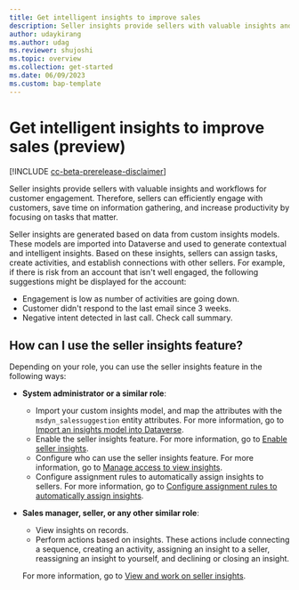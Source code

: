 ```yaml
---
title: Get intelligent insights to improve sales
description: Seller insights provide sellers with valuable insights and workflows for customer engagement.
author: udaykirang
ms.author: udag
ms.reviewer: shujoshi
ms.topic: overview 
ms.collection: get-started 
ms.date: 06/09/2023
ms.custom: bap-template 
---
```


# Get intelligent insights to improve sales (preview)

[!INCLUDE [cc-beta-prerelease-disclaimer](../includes/cc-beta-prerelease-disclaimer.md)]

Seller insights provide sellers with valuable insights and workflows for customer engagement. Therefore, sellers can efficiently engage with customers, save time on information gathering, and increase productivity by focusing on tasks that matter.

Seller insights are generated based on data from custom insights models. These models are imported into Dataverse and used to generate contextual and intelligent insights. Based on these insights, sellers can assign tasks, create activities, and establish connections with other sellers. For example, if there is risk from an account that isn't well engaged, the following suggestions might be displayed for the account:

- Engagement is low as number of activities are going down.
- Customer didn't respond to the last email since 3 weeks.
- Negative intent detected in last call. Check call summary.

## How can I use the seller insights feature?

Depending on your role, you can use the seller insights feature in the following ways:

- **System administrator or a similar role**:

    - Import your custom insights model, and map the attributes with the `msdyn_salessuggestion` entity attributes. For more information, go to [Import an insights model into Dataverse](import-insights-model-into-dataverse.md).
    - Enable the seller insights feature. For more information, go to [Enable seller insights](enable-seller-insights.md).
    - Configure who can use the seller insights feature. For more information, go to [Manage access to view insights](manage-access-view-insights.md).
    - Configure assignment rules to automatically assign insights to sellers. For more information, go to [Configure assignment rules to automatically assign insights](configure-assignment-rule-auto-assign-insights.md).

- **Sales manager, seller, or any other similar role**:

    - View insights on records.
    - Perform actions based on insights. These actions include connecting a sequence, creating an activity, assigning an insight to a seller, reassigning an insight to yourself, and declining or closing an insight.

    For more information, go to [View and work on seller insights](view-understand-insights.md).
